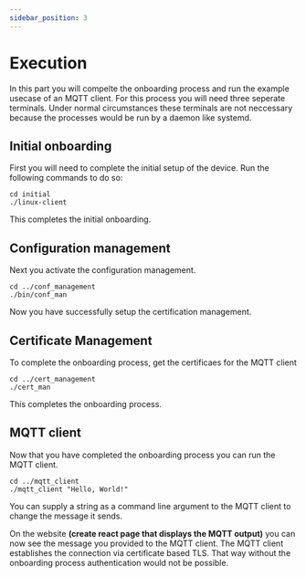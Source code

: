 ```yaml
---
sidebar_position: 3
---
```


# Execution

In this part you will compelte the onboarding process and run the example usecase of an MQTT client.
For this process you will need three seperate terminals.
Under normal circumstances these terminals are not neccessary because the processes would be run by a daemon like systemd.

## Initial onboarding

First you will need to complete the initial setup of the device.
Run the following commands to do so:  
```
cd initial
./linux-client
```
This completes the initial onboarding.

## Configuration management

Next you activate the configuration management.

```
cd ../conf_management
./bin/conf_man
```

Now you have successfully setup the certification management.

## Certificate Management

To complete the onboarding process, get the certificaes for the MQTT client 

```
cd ../cert_management
./cert_man
```

This completes the onboarding process.

## MQTT client

Now that you have completed the onboarding process you can run the MQTT client.
```
cd ../mqtt_client
./mqtt_client "Hello, World!"
```
You can supply a string as a command line argument to the MQTT client to change the message it sends.

On the website **(create react page that displays the MQTT output)** you can now see the message you provided to the MQTT client.
The MQTT client establishes the connection via certificate based TLS.
That way without the onboarding process authentication would not be possible.

